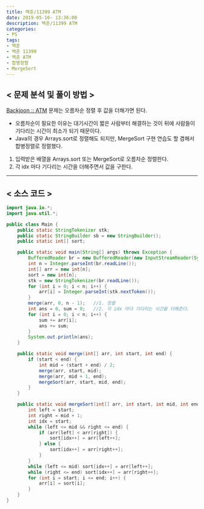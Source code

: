 ```yaml
---
title: 백준/11399 ATM
date: 2019-05-16- 13:36:00
description: 백준/11399 ATM
categories:
- PS
tags:
- 백준
- 백준 11399
- 백준 ATM
- 합병정렬
- MergeSort
---
```

## < 문제 분석 및 풀이 방법 >

[Backjoon :: ATM](https://www.acmicpc.net/problem/11399) 문제는 오름차순 정렬 후 값을 더해가면 된다.

- 오름차순이 필요한 이유는 대기시간이 짧은 사람부터 해결하는 것이 뒤에 사람들이 기다리는 시간이 최소가 되기 때문이다.
- Java의 경우 Arrays.sort로 정렬해도 되지만, MergeSort 구현 연습도 할 겸해서 합병정렬로 정렬했다.

1. 입력받은 배열을 Arrays.sort 또는 MergeSort로 오름차순 정렬한다.
2. 각 idx 마다 기다리는 시간을 더해주면서 값을 구한다.

***

## < 소스 코드 >

~~~java
import java.io.*;
import java.util.*;

public class Main {
    public static StringTokenizer stk;
    public static StringBuilder sb = new StringBuilder();
    public static int[] sort;

    public static void main(String[] args) throws Exception {
        BufferedReader br = new BufferedReader(new InputStreamReader(System.in));
        int n = Integer.parseInt(br.readLine());
        int[] arr = new int[n];
        sort = new int[n];
        stk = new StringTokenizer(br.readLine());
        for (int i = 0; i < n; i++) {
            arr[i] = Integer.parseInt(stk.nextToken());
        }
        merge(arr, 0, n - 1);   //1. 정렬
        int ans = 0, sum = 0;   //2. 각 idx 마다 기다리는 시간을 더해준다.
        for (int i = 0; i < n; i++) {
            sum += arr[i];
            ans += sum;
        }
        System.out.println(ans);
    }

    public static void merge(int[] arr, int start, int end) {
        if (start < end) {
            int mid = (start + end) / 2;
            merge(arr, start, mid);
            merge(arr, mid + 1, end);
            mergeSort(arr, start, mid, end);
        }
    }

    public static void mergeSort(int[] arr, int start, int mid, int end) {
        int left = start;
        int right = mid + 1;
        int idx = start;
        while (left <= mid && right <= end) {
            if (arr[left] < arr[right]) {
                sort[idx++] = arr[left++];
            } else {
                sort[idx++] = arr[right++];
            }
        }
        while (left <= mid) sort[idx++] = arr[left++];
        while (right <= end) sort[idx++] = arr[right++];
        for (int i = start; i <= end; i++) {
            arr[i] = sort[i];
        }
    }
}
~~~